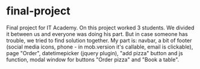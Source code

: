 # final-project
Final project for IT Academy. 
On this project worked 3 students. We divided it between us and everyone was doing his part. But in case someone has trouble,
we tried to find solution together.
My part is: navbar, a bit of footer (social media icons, phone - in mob.version it's callable, email is clickable), page "Order",
datetimepicker (jquery plugin), "add pizza" button and js function, modal window for buttons "Order pizza" and "Book a table". 
